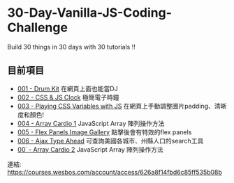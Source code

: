 # 30-Day-Vanilla-JS-Coding-Challenge

Build 30 things in 30 days with 30 tutorials !!

## 目前項目

* [001 - Drum Kit](https://70928manson.github.io/30-Day-Vanilla-JS-Coding-Challenge/001-Drum-Kit/index.html) 在網頁上面也能當DJ
* [002 - CSS & JS Clock](https://70928manson.github.io/30-Day-Vanilla-JS-Coding-Challenge/002-CSS-JS-Clock/index-START.html) 極簡電子時鐘
* [003 - Playing CSS Variables with JS](https://70928manson.github.io/30-Day-Vanilla-JS-Coding-Challenge/003-CSS-Variables/index.html) 在網頁上手動調整圖片padding、清晰度和顏色!
* [004 - Array Cardio 1](https://70928manson.github.io/30-Day-Vanilla-JS-Coding-Challenge/004-Array-Cardio-one/index.html) JavaScript Array 陣列操作方法
* [005 - Flex Panels Image Gallery](https://70928manson.github.io/30-Day-Vanilla-JS-Coding-Challenge/005-Flex-Panel-Gallery/index.html) 點擊後會有特效的flex panels
* [006 - Ajax Type Ahead](https://70928manson.github.io/30-Day-Vanilla-JS-Coding-Challenge/006-Type-Ahead/index.html) 可查詢美國各城市、州縣人口的search工具
* [00˙ - Array Cardio 2](https://70928manson.github.io/30-Day-Vanilla-JS-Coding-Challenge/006-Type-Ahead/index.html) JavaScript Array 陣列操作方法

連結: https://courses.wesbos.com/account/access/626a8f14fbd6c85ff535b08b
